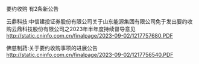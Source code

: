 要约收购 有2条新公告 

云鼎科技:中信建投证券股份有限公司关于山东能源集团有限公司免于发出要约收购云鼎科技股份有限公司之2023年半年度持续督导意见 http://static.cninfo.com.cn/finalpage/2023-09-02/1217757680.PDF 

佛慈制药:关于要约收购事项的进展公告 http://static.cninfo.com.cn/finalpage/2023-09-02/1217756540.PDF 

